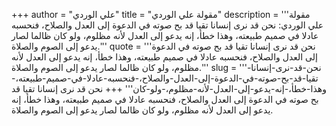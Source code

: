+++
author = "علي الوردي"
title = "مقولة علي الوردي"
description = '''مقولة علي الوردي: نحن قد نرى إنسانا تقيا قد بح صوته في الدعوة إلى العدل والصلاح، فنحسبه عادلا في صميم طبيعته، وهذا خطأ، إنه يدعو إلى العدل لأنه مظلوم، ولو كان ظالما لصار يدعو إلى الصوم والصلاة.'''
quote = '''نحن قد نرى إنسانا تقيا قد بح صوته في الدعوة إلى العدل والصلاح، فنحسبه عادلا في صميم طبيعته، وهذا خطأ، إنه يدعو إلى العدل لأنه مظلوم، ولو كان ظالما لصار يدعو إلى الصوم والصلاة.'''
slug = '''نحن-قد-نرى-إنسانا-تقيا-قد-بح-صوته-في-الدعوة-إلى-العدل-والصلاح،-فنحسبه-عادلا-في-صميم-طبيعته،-وهذا-خطأ،-إنه-يدعو-إلى-العدل-لأنه-مظلوم،-ولو-كان'''
+++
نحن قد نرى إنسانا تقيا قد بح صوته في الدعوة إلى العدل والصلاح، فنحسبه عادلا في صميم طبيعته، وهذا خطأ، إنه يدعو إلى العدل لأنه مظلوم، ولو كان ظالما لصار يدعو إلى الصوم والصلاة.
